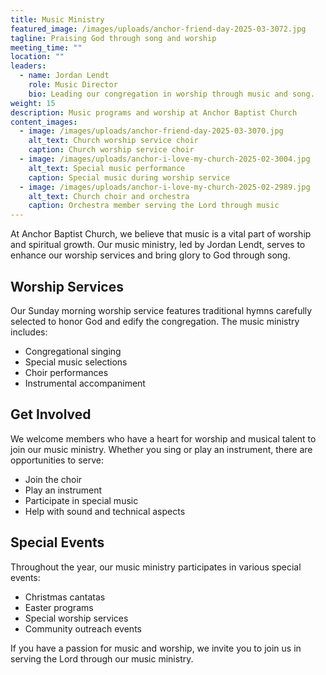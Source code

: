 ```yaml
---
title: Music Ministry
featured_image: /images/uploads/anchor-friend-day-2025-03-3072.jpg
tagline: Praising God through song and worship
meeting_time: ""
location: ""
leaders:
  - name: Jordan Lendt
    role: Music Director
    bio: Leading our congregation in worship through music and song.
weight: 15
description: Music programs and worship at Anchor Baptist Church
content_images:
  - image: /images/uploads/anchor-friend-day-2025-03-3070.jpg
    alt_text: Church worship service choir
    caption: Church worship service choir
  - image: /images/uploads/anchor-i-love-my-church-2025-02-3004.jpg
    alt_text: Special music performance
    caption: Special music during worship service
  - image: /images/uploads/anchor-i-love-my-church-2025-02-2989.jpg
    alt_text: Church choir and orchestra
    caption: Orchestra member serving the Lord through music
---
```

At Anchor Baptist Church, we believe that music is a vital part of worship and spiritual growth. Our music ministry, led by Jordan Lendt, serves to enhance our worship services and bring glory to God through song.

## Worship Services

Our Sunday morning worship service features traditional hymns carefully selected to honor God and edify the congregation. The music ministry includes:

* Congregational singing
* Special music selections
* Choir performances
* Instrumental accompaniment

## Get Involved

We welcome members who have a heart for worship and musical talent to join our music ministry. Whether you sing or play an instrument, there are opportunities to serve:

* Join the choir
* Play an instrument
* Participate in special music
* Help with sound and technical aspects

## Special Events

Throughout the year, our music ministry participates in various special events:

* Christmas cantatas
* Easter programs
* Special worship services
* Community outreach events

If you have a passion for music and worship, we invite you to join us in serving the Lord through our music ministry.
